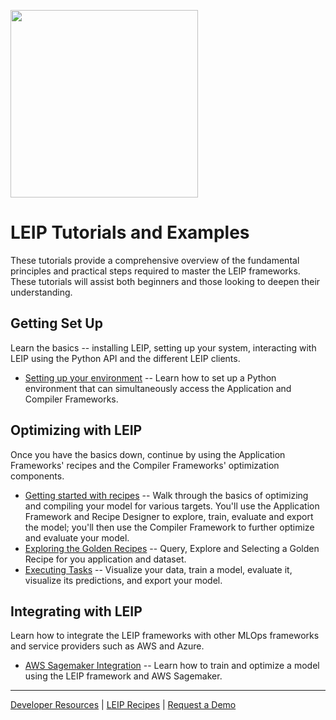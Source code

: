 <img src=https://latentai.com/wp-content/uploads/2022/10/logo.svg width=300/><br />

# LEIP Tutorials and Examples

These tutorials provide a comprehensive overview of the fundamental principles and practical steps required to master the LEIP frameworks.  These tutorials will assist both beginners and those looking to deepen their understanding.

## Getting Set Up

Learn the basics -- installing LEIP, setting up your system, interacting with LEIP using the Python API and the different LEIP clients.  

* [Setting up your environment](examples/environment.md) -- Learn how to set up a Python environment that can simultaneously access the Application and Compiler Frameworks. 

## Optimizing with LEIP

Once you have the basics down, continue by using the Application Frameworks' recipes and the Compiler Frameworks' optimization components. 

* [Getting started with recipes](/notebooks/GettingStarted.ipynb) -- Walk through the basics of optimizing and compiling your model for various targets. You'll use the Application Framework and Recipe Designer to explore, train, evaluate and export the model; you'll then use the Compiler Framework to further optimize and evaluate your model. 
* [Exploring the Golden Recipes](/notebooks/golden_recipe_tutorial.ipynb) -- Query, Explore and Selecting a Golden Recipe for you application and dataset.
* [Executing Tasks](/notebooks/executing_recipe.ipynb) --  Visualize your data, train a model, evaluate it, visualize its predictions, and export your model.

## Integrating with LEIP

Learn how to integrate the LEIP frameworks with other MLOps frameworks and service providers such as AWS and Azure. 

* [AWS Sagemaker Integration](examples/aws_sagemaker.md) -- Learn how to train and optimize a model using the LEIP framework and AWS Sagemaker.


***

[Developer Resources](https://docs.latentai.io) |
[LEIP Recipes](https://docs.latentai.io/leip-recipes/) |
[Request a Demo](https://latentai.com/contact-us/)



